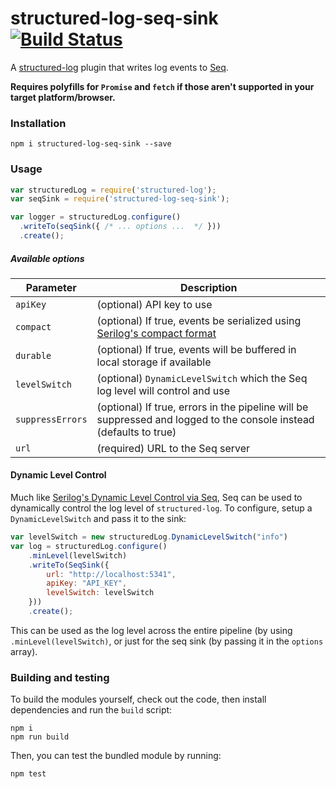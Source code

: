 # structured-log-seq-sink [![Build Status](https://travis-ci.org/Wedvich/structured-log-seq-sink.svg?branch=master)](https://travis-ci.org/Wedvich/structured-log-seq-sink)

A [structured-log](https://github.com/structured-log/structured-log) plugin that writes log events to [Seq](https://getseq.net/).

**Requires polyfills for `Promise` and `fetch` if those aren't supported in your target platform/browser.**

### Installation

```
npm i structured-log-seq-sink --save
```

### Usage

```js
var structuredLog = require('structured-log');
var seqSink = require('structured-log-seq-sink');

var logger = structuredLog.configure()
  .writeTo(seqSink({ /* ... options ...  */ }))
  .create();

```

##### Available options

|Parameter|Description|
|---|---|
|`apiKey`|(optional) API key to use|
|`compact`|(optional) If true, events be serialized using [Serilog's compact format](https://github.com/serilog/serilog-formatting-compact)|
|`durable`|(optional) If true, events will be buffered in local storage if available|
|`levelSwitch`|(optional) `DynamicLevelSwitch` which the Seq log level will control and use |
|`suppressErrors`|(optional) If true, errors in the pipeline will be suppressed and logged to the console instead (defaults to true)|
|`url`|(required) URL to the Seq server|

#### Dynamic Level Control

Much like [Serilog's Dynamic Level Control via Seq](http://docs.getseq.net/docs/using-serilog#dynamic-level-control), Seq can be used to dynamically
control the log level of `structured-log`.  To configure, setup a `DynamicLevelSwitch` and pass it to the sink:

```js
var levelSwitch = new structuredLog.DynamicLevelSwitch("info")
var log = structuredLog.configure()
    .minLevel(levelSwitch)
    .writeTo(SeqSink({
        url: "http://localhost:5341",
        apiKey: "API_KEY",
        levelSwitch: levelSwitch
    }))
    .create();
```

This can be used as the log level across the entire pipeline (by using `.minLevel(levelSwitch)`, or just for the 
seq sink (by passing it in the `options` array).


### Building and testing

To build the modules yourself, check out the code, then install dependencies and run the `build` script:

```
npm i
npm run build
```

Then, you can test the bundled module by running:

```
npm test
```
